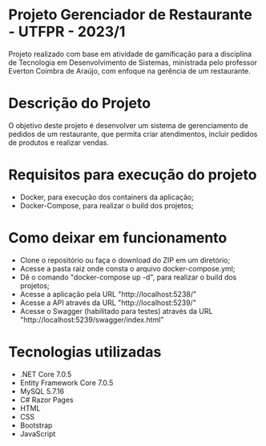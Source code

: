 # Projeto Gerenciador de Restaurante - UTFPR - 2023/1

Projeto realizado com base em atividade de gamificação para a disciplina de Tecnologia em Desenvolvimento de Sistemas, ministrada pelo professor Everton Coimbra de Araújo, com enfoque na gerência de um restaurante.

# Descrição do Projeto

O objetivo deste projeto é desenvolver um sistema de gerenciamento de pedidos de um restaurante, que permita criar atendimentos, incluir pedidos de produtos e realizar vendas.


# Requisitos para execução do projeto

- Docker, para execução dos containers da aplicação;
- Docker-Compose, para realizar o build dos projetos;

# Como deixar em funcionamento

- Clone o repositório ou faça o download do ZIP em um diretório;
- Acesse a pasta raiz onde consta o arquivo docker-compose.yml;
- Dê o comando "docker-compose up -d", para realizar o build dos projetos;
- Acesse a aplicação pela URL "http://localhost:5238/"
- Acesse a API através da URL "http://localhost:5239/"
- Acesse o Swagger (habilitado para testes) através da URL "http://localhost:5239/swagger/index.html"

# Tecnologias utilizadas

- .NET Core 7.0.5
- Entity Framework Core 7.0.5
- MySQL 5.7.16
- C# Razor Pages
- HTML
- CSS
- Bootstrap
- JavaScript